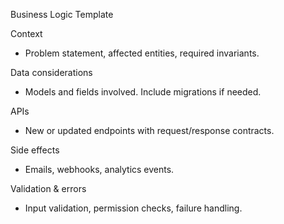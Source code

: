 Business Logic Template

Context

- Problem statement, affected entities, required invariants.

Data considerations

- Models and fields involved. Include migrations if needed.

APIs

- New or updated endpoints with request/response contracts.

Side effects

- Emails, webhooks, analytics events.

Validation & errors

- Input validation, permission checks, failure handling.
